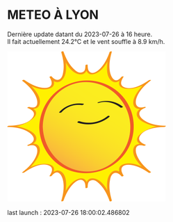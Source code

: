 # METEO À LYON

Dernière update datant du 2023-07-26 à 16 heure.  
Il fait actuellement 24.2°C et le vent souffle à 8.9 km/h.      

![](./.github/sun.png)

last launch : 2023-07-26 18:00:02.486802
